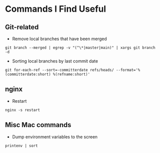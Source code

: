 # Commands I Find Useful

## Git-related

* Remove local branches that have been merged 

 ```
 git branch --merged | egrep -v "(^\*|master|main)" | xargs git branch -d
```

* Sorting local branches by last commit date

 ```
 git for-each-ref --sort=-committerdate refs/heads/ --format='%(committerdate:short) %(refname:short)'
```

## nginx

* Restart

```
nginx -s restart
```

## Misc Mac commands

* Dump environment variables to the screen

```
printenv | sort
```
